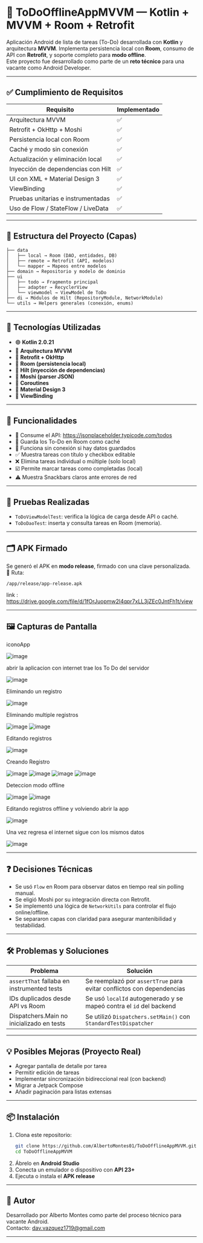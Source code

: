 # 📝 ToDoOfflineAppMVVM — Kotlin + MVVM + Room + Retrofit

Aplicación Android de lista de tareas (To-Do) desarrollada con **Kotlin** y arquitectura **MVVM**. Implementa persistencia local con **Room**, consumo de API con **Retrofit**, y soporte completo para **modo offline**.  
Este proyecto fue desarrollado como parte de un **reto técnico** para una vacante como Android Developer.

---

## ✅ Cumplimiento de Requisitos

| Requisito                                   | Implementado |
|--------------------------------------------|--------------|
| Arquitectura MVVM                          | ✅           |
| Retrofit + OkHttp + Moshi                  | ✅           |
| Persistencia local con Room                | ✅           |
| Caché y modo sin conexión                  | ✅           |
| Actualización y eliminación local          | ✅           |
| Inyección de dependencias con Hilt         | ✅           |
| UI con XML + Material Design 3             | ✅           |
| ViewBinding                                 | ✅           |
| Pruebas unitarias e instrumentadas         | ✅           |
| Uso de Flow / StateFlow / LiveData         | ✅           |

---

## 📂 Estructura del Proyecto (Capas)

```
├── data
│   ├── local → Room (DAO, entidades, DB)
│   ├── remote → Retrofit (API, modelos)
│   └── mapper → Mapeos entre modelos
├── domain → Repositorio y modelo de dominio
├── ui
│   ├── todo → Fragmento principal
│   ├── adapter → RecyclerView
│   └── viewmodel → ViewModel de ToDo
├── di → Módulos de Hilt (RepositoryModule, NetworkModule)
└── utils → Helpers generales (conexión, enums)
```

---

## 🔧 Tecnologías Utilizadas

- 🟣 **Kotlin 2.0.21**
- 🧠 **Arquitectura MVVM**
- 🔌 **Retrofit + OkHttp**
- 🔄 **Room (persistencia local)**
- 🧩 **Hilt (inyección de dependencias)**
- 📡 **Moshi (parser JSON)**
- 🎯 **Coroutines**
- 🎨 **Material Design 3**
- 🧩 **ViewBinding**

---

## 🚀 Funcionalidades

- 🔄 Consume el API: https://jsonplaceholder.typicode.com/todos
- 💾 Guarda los To-Do en Room como caché
- 📴 Funciona sin conexión si hay datos guardados
- ✅ Muestra tareas con título y checkbox editable
- ❌ Elimina tareas individual o múltiple (solo local)
- ☑️ Permite marcar tareas como completadas (local)
- ⚠️ Muestra Snackbars claros ante errores de red

---

## 🧪 Pruebas Realizadas

- `ToDoViewModelTest`: verifica la lógica de carga desde API o caché.
- `ToDoDaoTest`: inserta y consulta tareas en Room (memoria).

---

## 🗂 APK Firmado

Se generó el APK en **modo release**, firmado con una clave personalizada.  
📍 Ruta:  
```
/app/release/app-release.apk
```
link : https://drive.google.com/file/d/1fOrJuopmw2l4qpr7xLL3jZEc0JntFh1t/view

---

## 🖼 Capturas de Pantalla

iconoApp

![image](https://github.com/user-attachments/assets/58a1b9de-1eec-4a13-969c-4bff7fe518ea)

abrir la aplicacion con internet trae los To Do del servidor

![image](https://github.com/user-attachments/assets/76204902-e525-4722-8f3d-dbd35705b5e5)

Eliminando un registro

![image](https://github.com/user-attachments/assets/e8cf26e3-4e83-4813-a38c-7f5a474b413f)

Eliminando multiple registros

![image](https://github.com/user-attachments/assets/10a4d8fe-cdb3-497e-b0c1-8d5ae8c4fa0a)
![image](https://github.com/user-attachments/assets/f228d767-376e-4e63-81b7-8000661bb58e)

Editando registros

![image](https://github.com/user-attachments/assets/7953b460-92b3-4d03-beb5-1798e4c561a6)

Creando Registro

![image](https://github.com/user-attachments/assets/c652d1ee-688d-4144-b8bf-3fc8e7f13791)
![image](https://github.com/user-attachments/assets/074d2e85-ae43-420e-95a0-c9b43b020384)
![image](https://github.com/user-attachments/assets/a888399b-1c47-49f8-86e1-ea83f24c21b3)
![image](https://github.com/user-attachments/assets/3c8ecdf2-4b4a-45e3-95b4-6e661c97a52c)

Deteccion modo offline

![image](https://github.com/user-attachments/assets/7be0962d-a441-434e-9634-a6d0b3bb95a4)
![image](https://github.com/user-attachments/assets/24bfd007-080d-48f1-b2f2-dc317f6859d4)

Editando registros offline y volviendo abrir la app

![image](https://github.com/user-attachments/assets/ad9a11be-5c90-4bd2-b441-1ad7b643499d)

Una vez regresa el internet sigue con los mismos datos 

![image](https://github.com/user-attachments/assets/61627aed-5e92-4170-8842-1fb463db674d)




---

## ❓ Decisiones Técnicas

- Se usó `Flow` en Room para observar datos en tiempo real sin polling manual.
- Se eligió Moshi por su integración directa con Retrofit.
- Se implementó una lógica de `NetworkUtils` para controlar el flujo online/offline.
- Se separaron capas con claridad para asegurar mantenibilidad y testabilidad.

---

## 🛠 Problemas y Soluciones

| Problema | Solución |
|---------|----------|
| `assertThat` fallaba en instrumented tests | Se reemplazó por `assertTrue` para evitar conflictos con dependencias |
| IDs duplicados desde API vs Room | Se usó `localId` autogenerado y se mapeó contra el `id` del backend |
| Dispatchers.Main no inicializado en tests | Se utilizó `Dispatchers.setMain()` con `StandardTestDispatcher` |

---

## 💡 Posibles Mejoras (Proyecto Real)

- Agregar pantalla de detalle por tarea
- Permitir edición de tareas
- Implementar sincronización bidireccional real (con backend)
- Migrar a Jetpack Compose
- Añadir paginación para listas extensas

---

## 📦 Instalación

1. Clona este repositorio:
   ```bash
   git clone https://github.com/AlbertoMontes01/ToDoOfflineAppMVVM.git
   cd ToDoOfflineAppMVVM
   ```
2. Ábrelo en **Android Studio**
3. Conecta un emulador o dispositivo con **API 23+**
4. Ejecuta o instala el **APK release**

---

## 🧠 Autor

Desarrollado por Alberto Montes como parte del proceso técnico para vacante Android.  
Contacto: dav.vazquez1719@gmail.com

---
